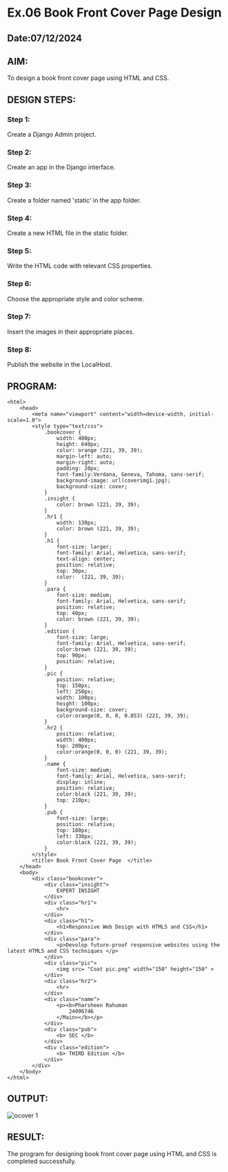 # Ex.06 Book Front Cover Page Design
## Date:07/12/2024

## AIM:
To design a book front cover page using HTML and CSS.

## DESIGN STEPS:

### Step 1:
Create a Django Admin project.

### Step 2:
Create an app in the Django interface.

### Step 3:
Create a folder named 'static' in the app folder.

### Step 4:
Create a new HTML file in the static folder.

### Step 5:
Write the HTML code with relevant CSS properties.

### Step 6:
Choose the appropriate style and color scheme.

### Step 7:
Insert the images in their appropriate places.

### Step 8:
Publish the website in the LocalHost.

## PROGRAM:
```
<html>
    <head>
        <meta name="viewport" content="width=device-width, initial-scale=1.0">
        <style type="text/css">
            .bookcover {
                width: 400px;
                height: 640px;
                color: orange (221, 39, 39);
                margin-left: auto;
                margin-right: auto;
                padding: 20px;
                font-family:Verdana, Geneva, Tahoma, sans-serif;
                background-image: url(coverimg1.jpg);
                background-size: cover;
            }
            .insight {
                color: brown (221, 39, 39);
            }
            .hr1 {
                width: 130px;
                color: brown (221, 39, 39);
            }
            .h1 {
                font-size: larger;
                font-family: Arial, Helvetica, sans-serif;
                text-align: center;
                position: relative;
                top: 30px;
                color:  (221, 39, 39);
            }
            .para {
                font-size: medium;
                font-family: Arial, Helvetica, sans-serif;
                position: relative;
                top: 40px; 
                color: brown (221, 39, 39); 
            }
            .edition {
                font-size: large;
                font-family: Arial, Helvetica, sans-serif;
                color:brown (221, 39, 39);
                top: 90px;
                position: relative;
            }
            .pic {
                position: relative;
                top: 150px;
                left: 250px;
                width: 100px;
                height: 100px;
                background-size: cover;
                color:orange(0, 0, 0, 0.853) (221, 39, 39);
            }
            .hr2 {
                position: relative;
                width: 400px;
                top: 200px;
                color:orange(0, 0, 0) (221, 39, 39);
            }
            .name {
                font-size: medium;
                font-family: Arial, Helvetica, sans-serif;
                display: inline;
                position: relative;
                color:black (221, 39, 39);
                top: 210px;
            }
            .pub {
                font-size: large;
                position: relative;
                top: 180px;
                left: 330px;
                color:black (221, 39, 39);
            }
        </style>
        <title> Book Front Cover Page  </title>
    </head>
    <body>
        <div class="bookcover">
            <div class="insight">
                EXPERT INSIGHT
            </div>
            <div class="hr1">
                <hr>
            </div>
            <div class="h1">
                <h1>Responsive Web Design with HTML5 and CSS</h1>
            </div>
            <div class="para">
                <p>Devolop future-proof responsive websites using the latest HTML5 and CSS techniques </p>
            </div>
            <div class="pic">
                <img src= "Coat pic.png" width="150" height="150" >
            </div>
            <div class="hr2">
                <hr>
            </div>
            <div class="name">
                <p><b>Pharsheen Rahuman 
                    24006746
                </Main></b></p>
            </div>
            <div class="pub">
                <b> SEC </b>
            </div>
            <div class="edition">
                <b> THIRD Edition </b>
            </div>
        </div>
    </body>
</html>
```

## OUTPUT:
![ocover 1](https://github.com/user-attachments/assets/a902f1d9-44ce-40d4-a49e-667c01957007)


## RESULT:
The program for designing book front cover page using HTML and CSS is completed successfully.
